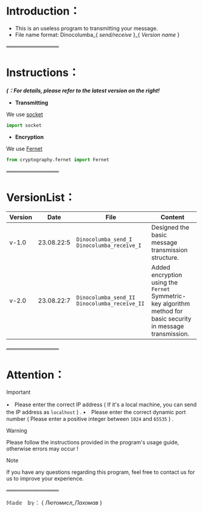 # Introduction：

- This is an useless program to transmitting your message.
- File name format:    Dinocolumba_{ _send/receive_ }_{ _Version name_ }

══════════════

# Instructions：

***(：For details, please refer to the latest version on the right!***

- **Transmitting**

 We use [socket](https://docs.python.org/3/howto/sockets.html)
 ```python
import socket
 ```

- **Encryption**

 We use [Fernet](https://cryptography.io/en/latest/fernet/)
 ```python
from cryptography.fernet import Fernet
 ```


══════════════

# VersionList：

| Version | Date | File | Content |
| --- | --- | --- | --- |
| v-1.0 | 23.08.22:5 | `Dinocolumba_send_I` `Dinocolumba_receive_I` | Designed the basic message transmission structure. |
| v-2.0 | 23.08.22:7 | `Dinocolumba_send_II` `Dinocolumba_receive_II` | Added encryption using the `Fernet` Symmetric-key algorithm method for basic security in message transmission. |

══════════════

# Attention：

> [!IMPORTANT]
> •　Please enter the correct IP address ( If it's a local machine, you can send the IP address as `localhost` ) .
> •　Please enter the correct dynamic port number ( Please enter a positive integer between `1024` and `65535` ) .

> [!WARNING]
> Please follow the instructions provided in the program's usage guide, otherwise errors may occur !

> [!NOTE]
> If you have any questions regarding this program, feel free to contact us for us to improve your experience.

══════════════

𝕄𝕒𝕕𝕖　𝕓𝕪： { _Лютомисл_Пахомав_ }

